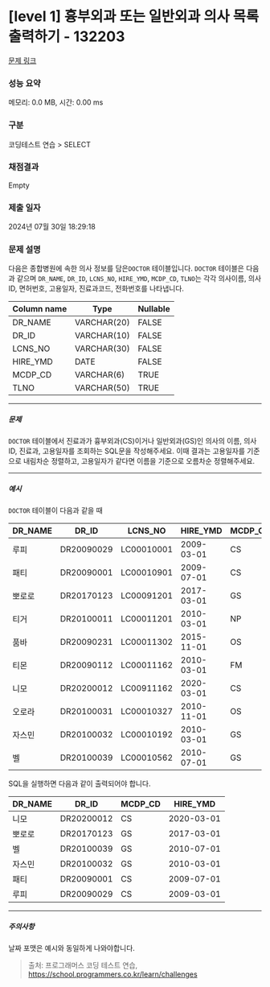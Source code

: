 # [level 1] 흉부외과 또는 일반외과 의사 목록 출력하기 - 132203 

[문제 링크](https://school.programmers.co.kr/learn/courses/30/lessons/132203) 

### 성능 요약

메모리: 0.0 MB, 시간: 0.00 ms

### 구분

코딩테스트 연습 > SELECT

### 채점결과

Empty

### 제출 일자

2024년 07월 30일 18:29:18

### 문제 설명

<p style="user-select: auto !important;">다음은 종합병원에 속한 의사 정보를 담은<code style="user-select: auto !important;">DOCTOR</code> 테이블입니다. <code style="user-select: auto !important;">DOCTOR</code> 테이블은 다음과 같으며 <code style="user-select: auto !important;">DR_NAME</code>, <code style="user-select: auto !important;">DR_ID</code>, <code style="user-select: auto !important;">LCNS_NO</code>, <code style="user-select: auto !important;">HIRE_YMD</code>, <code style="user-select: auto !important;">MCDP_CD</code>, <code style="user-select: auto !important;">TLNO</code>는 각각 의사이름, 의사ID, 면허번호, 고용일자, 진료과코드, 전화번호를 나타냅니다.</p>
<table class="table" style="user-select: auto !important;">
        <thead style="user-select: auto !important;"><tr style="user-select: auto !important;">
<th style="user-select: auto !important;">Column name</th>
<th style="user-select: auto !important;">Type</th>
<th style="user-select: auto !important;">Nullable</th>
</tr>
</thead>
        <tbody style="user-select: auto !important;"><tr style="user-select: auto !important;">
<td style="user-select: auto !important;">DR_NAME</td>
<td style="user-select: auto !important;">VARCHAR(20)</td>
<td style="user-select: auto !important;">FALSE</td>
</tr>
<tr style="user-select: auto !important;">
<td style="user-select: auto !important;">DR_ID</td>
<td style="user-select: auto !important;">VARCHAR(10)</td>
<td style="user-select: auto !important;">FALSE</td>
</tr>
<tr style="user-select: auto !important;">
<td style="user-select: auto !important;">LCNS_NO</td>
<td style="user-select: auto !important;">VARCHAR(30)</td>
<td style="user-select: auto !important;">FALSE</td>
</tr>
<tr style="user-select: auto !important;">
<td style="user-select: auto !important;">HIRE_YMD</td>
<td style="user-select: auto !important;">DATE</td>
<td style="user-select: auto !important;">FALSE</td>
</tr>
<tr style="user-select: auto !important;">
<td style="user-select: auto !important;">MCDP_CD</td>
<td style="user-select: auto !important;">VARCHAR(6)</td>
<td style="user-select: auto !important;">TRUE</td>
</tr>
<tr style="user-select: auto !important;">
<td style="user-select: auto !important;">TLNO</td>
<td style="user-select: auto !important;">VARCHAR(50)</td>
<td style="user-select: auto !important;">TRUE</td>
</tr>
</tbody>
      </table>
<hr style="user-select: auto !important;">

<h5 style="user-select: auto !important;">문제</h5>

<p style="user-select: auto !important;"><code style="user-select: auto !important;">DOCTOR</code> 테이블에서 진료과가 흉부외과(CS)이거나 일반외과(GS)인 의사의 이름, 의사ID, 진료과, 고용일자를 조회하는 SQL문을 작성해주세요. 이때 결과는 고용일자를 기준으로 내림차순 정렬하고, 고용일자가 같다면 이름을 기준으로 오름차순 정렬해주세요.</p>

<hr style="user-select: auto !important;">

<h5 style="user-select: auto !important;">예시</h5>

<p style="user-select: auto !important;"><code style="user-select: auto !important;">DOCTOR</code> 테이블이 다음과 같을 때</p>
<table class="table" style="user-select: auto !important;">
        <thead style="user-select: auto !important;"><tr style="user-select: auto !important;">
<th style="user-select: auto !important;">DR_NAME</th>
<th style="user-select: auto !important;">DR_ID</th>
<th style="user-select: auto !important;">LCNS_NO</th>
<th style="user-select: auto !important;">HIRE_YMD</th>
<th style="user-select: auto !important;">MCDP_CD</th>
<th style="user-select: auto !important;">TLNO</th>
</tr>
</thead>
        <tbody style="user-select: auto !important;"><tr style="user-select: auto !important;">
<td style="user-select: auto !important;">루피</td>
<td style="user-select: auto !important;">DR20090029</td>
<td style="user-select: auto !important;">LC00010001</td>
<td style="user-select: auto !important;">2009-03-01</td>
<td style="user-select: auto !important;">CS</td>
<td style="user-select: auto !important;">01085482011</td>
</tr>
<tr style="user-select: auto !important;">
<td style="user-select: auto !important;">패티</td>
<td style="user-select: auto !important;">DR20090001</td>
<td style="user-select: auto !important;">LC00010901</td>
<td style="user-select: auto !important;">2009-07-01</td>
<td style="user-select: auto !important;">CS</td>
<td style="user-select: auto !important;">01085220122</td>
</tr>
<tr style="user-select: auto !important;">
<td style="user-select: auto !important;">뽀로로</td>
<td style="user-select: auto !important;">DR20170123</td>
<td style="user-select: auto !important;">LC00091201</td>
<td style="user-select: auto !important;">2017-03-01</td>
<td style="user-select: auto !important;">GS</td>
<td style="user-select: auto !important;">01034969210</td>
</tr>
<tr style="user-select: auto !important;">
<td style="user-select: auto !important;">티거</td>
<td style="user-select: auto !important;">DR20100011</td>
<td style="user-select: auto !important;">LC00011201</td>
<td style="user-select: auto !important;">2010-03-01</td>
<td style="user-select: auto !important;">NP</td>
<td style="user-select: auto !important;">01034229818</td>
</tr>
<tr style="user-select: auto !important;">
<td style="user-select: auto !important;">품바</td>
<td style="user-select: auto !important;">DR20090231</td>
<td style="user-select: auto !important;">LC00011302</td>
<td style="user-select: auto !important;">2015-11-01</td>
<td style="user-select: auto !important;">OS</td>
<td style="user-select: auto !important;">01049840278</td>
</tr>
<tr style="user-select: auto !important;">
<td style="user-select: auto !important;">티몬</td>
<td style="user-select: auto !important;">DR20090112</td>
<td style="user-select: auto !important;">LC00011162</td>
<td style="user-select: auto !important;">2010-03-01</td>
<td style="user-select: auto !important;">FM</td>
<td style="user-select: auto !important;">01094622190</td>
</tr>
<tr style="user-select: auto !important;">
<td style="user-select: auto !important;">니모</td>
<td style="user-select: auto !important;">DR20200012</td>
<td style="user-select: auto !important;">LC00911162</td>
<td style="user-select: auto !important;">2020-03-01</td>
<td style="user-select: auto !important;">CS</td>
<td style="user-select: auto !important;">01089483921</td>
</tr>
<tr style="user-select: auto !important;">
<td style="user-select: auto !important;">오로라</td>
<td style="user-select: auto !important;">DR20100031</td>
<td style="user-select: auto !important;">LC00010327</td>
<td style="user-select: auto !important;">2010-11-01</td>
<td style="user-select: auto !important;">OS</td>
<td style="user-select: auto !important;">01098428957</td>
</tr>
<tr style="user-select: auto !important;">
<td style="user-select: auto !important;">자스민</td>
<td style="user-select: auto !important;">DR20100032</td>
<td style="user-select: auto !important;">LC00010192</td>
<td style="user-select: auto !important;">2010-03-01</td>
<td style="user-select: auto !important;">GS</td>
<td style="user-select: auto !important;">01023981922</td>
</tr>
<tr style="user-select: auto !important;">
<td style="user-select: auto !important;">벨</td>
<td style="user-select: auto !important;">DR20100039</td>
<td style="user-select: auto !important;">LC00010562</td>
<td style="user-select: auto !important;">2010-07-01</td>
<td style="user-select: auto !important;">GS</td>
<td style="user-select: auto !important;">01058390758</td>
</tr>
</tbody>
      </table>
<p style="user-select: auto !important;">SQL을 실행하면 다음과 같이 출력되어야 합니다.</p>
<table class="table" style="user-select: auto !important;">
        <thead style="user-select: auto !important;"><tr style="user-select: auto !important;">
<th style="user-select: auto !important;">DR_NAME</th>
<th style="user-select: auto !important;">DR_ID</th>
<th style="user-select: auto !important;">MCDP_CD</th>
<th style="user-select: auto !important;">HIRE_YMD</th>
</tr>
</thead>
        <tbody style="user-select: auto !important;"><tr style="user-select: auto !important;">
<td style="user-select: auto !important;">니모</td>
<td style="user-select: auto !important;">DR20200012</td>
<td style="user-select: auto !important;">CS</td>
<td style="user-select: auto !important;">2020-03-01</td>
</tr>
<tr style="user-select: auto !important;">
<td style="user-select: auto !important;">뽀로로</td>
<td style="user-select: auto !important;">DR20170123</td>
<td style="user-select: auto !important;">GS</td>
<td style="user-select: auto !important;">2017-03-01</td>
</tr>
<tr style="user-select: auto !important;">
<td style="user-select: auto !important;">벨</td>
<td style="user-select: auto !important;">DR20100039</td>
<td style="user-select: auto !important;">GS</td>
<td style="user-select: auto !important;">2010-07-01</td>
</tr>
<tr style="user-select: auto !important;">
<td style="user-select: auto !important;">자스민</td>
<td style="user-select: auto !important;">DR20100032</td>
<td style="user-select: auto !important;">GS</td>
<td style="user-select: auto !important;">2010-03-01</td>
</tr>
<tr style="user-select: auto !important;">
<td style="user-select: auto !important;">패티</td>
<td style="user-select: auto !important;">DR20090001</td>
<td style="user-select: auto !important;">CS</td>
<td style="user-select: auto !important;">2009-07-01</td>
</tr>
<tr style="user-select: auto !important;">
<td style="user-select: auto !important;">루피</td>
<td style="user-select: auto !important;">DR20090029</td>
<td style="user-select: auto !important;">CS</td>
<td style="user-select: auto !important;">2009-03-01</td>
</tr>
</tbody>
      </table>
<hr style="user-select: auto !important;">

<h5 style="user-select: auto !important;">주의사항</h5>

<p style="user-select: auto !important;">날짜 포맷은 예시와 동일하게 나와야합니다.</p>


> 출처: 프로그래머스 코딩 테스트 연습, https://school.programmers.co.kr/learn/challenges